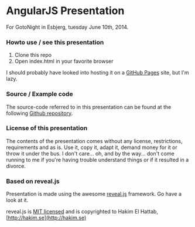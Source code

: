 # AngularJS Presentation
For GotoNight in Esbjerg, tuesday June 10th, 2014.

### Howto use / see this presentation
1. Clone this repo
2. Open index.html in your favorite browser

I should probably have looked into hosting it on a [GitHub Pages](https://pages.github.com/) site, but I'm lazy.

### Source / Example code
The source-code referred to in this presentation can be found at the following [Github repository](https://github.com/askarby/twatter-angular).

### License of this presentation
The contents of the presentation comes without any license, restrictions, requirements and as is. Use it, copy it, adapt it, demand money for it or throw it under the bus. I don't care... oh, and by the way... don't come running to me if you're having trouble understand things or if it resulted in a divorce.

### Based on reveal.js
Presentation is made using the awesome [reveal.js](https://github.com/hakimel/reveal.js/) framework. Go have a look at it.

reveal.js is [MIT licensed](http://en.wikipedia.org/wiki/MIT_License) and is copyrighted to Hakim El Hattab, [http://hakim.se](http://hakim.se)
